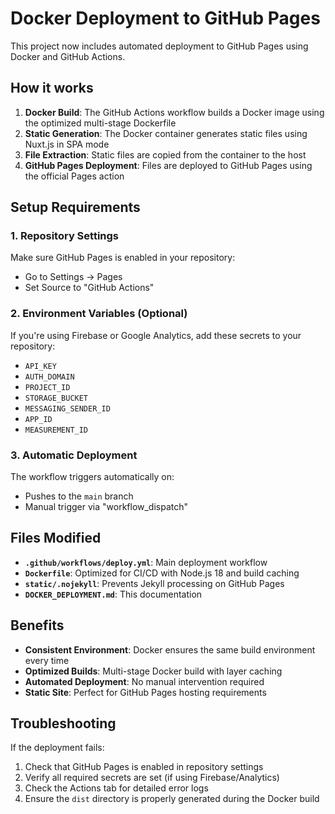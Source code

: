 # Docker Deployment to GitHub Pages

This project now includes automated deployment to GitHub Pages using Docker and GitHub Actions.

## How it works

1. **Docker Build**: The GitHub Actions workflow builds a Docker image using the optimized multi-stage Dockerfile
2. **Static Generation**: The Docker container generates static files using Nuxt.js in SPA mode
3. **File Extraction**: Static files are copied from the container to the host
4. **GitHub Pages Deployment**: Files are deployed to GitHub Pages using the official Pages action

## Setup Requirements

### 1. Repository Settings

Make sure GitHub Pages is enabled in your repository:

- Go to Settings → Pages
- Set Source to "GitHub Actions"

### 2. Environment Variables (Optional)

If you're using Firebase or Google Analytics, add these secrets to your repository:

- `API_KEY`
- `AUTH_DOMAIN`
- `PROJECT_ID`
- `STORAGE_BUCKET`
- `MESSAGING_SENDER_ID`
- `APP_ID`
- `MEASUREMENT_ID`

### 3. Automatic Deployment

The workflow triggers automatically on:

- Pushes to the `main` branch
- Manual trigger via "workflow_dispatch"

## Files Modified

- **`.github/workflows/deploy.yml`**: Main deployment workflow
- **`Dockerfile`**: Optimized for CI/CD with Node.js 18 and build caching
- **`static/.nojekyll`**: Prevents Jekyll processing on GitHub Pages
- **`DOCKER_DEPLOYMENT.md`**: This documentation

## Benefits

- **Consistent Environment**: Docker ensures the same build environment every time
- **Optimized Builds**: Multi-stage Docker build with layer caching
- **Automated Deployment**: No manual intervention required
- **Static Site**: Perfect for GitHub Pages hosting requirements

## Troubleshooting

If the deployment fails:

1. Check that GitHub Pages is enabled in repository settings
2. Verify all required secrets are set (if using Firebase/Analytics)
3. Check the Actions tab for detailed error logs
4. Ensure the `dist` directory is properly generated during the Docker build
